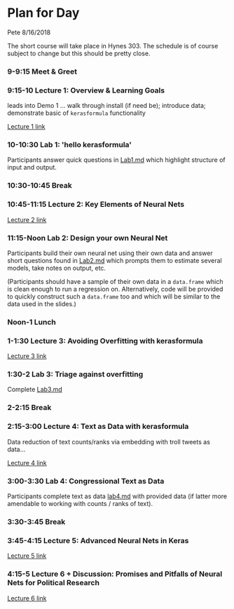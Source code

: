 Plan for Day
================
Pete
8/16/2018

The short course will take place in Hynes 303. The schedule is of course subject to change but this should be pretty close.

### 9-9:15 Meet & Greet

### 9:15-10 Lecture 1: Overview & Learning Goals

leads into Demo 1 ... walk through install (if need be); introduce data; demonstrate basic of `kerasformula` functionality

[Lecture 1 link](https://web.stanford.edu/~pmohanty/kerasformula_lecture1.pdf)

### 10-10:30 Lab 1: 'hello kerasformula'

Participants answer quick questions in [Lab1.md](https://github.com/rdrr1990/kerasformula/blob/master/short_course/kerasformula_lab1.md) which highlight structure of input and output.

### 10:30-10:45 Break

### 10:45-11:15 Lecture 2: Key Elements of Neural Nets

[Lecture 2 link](https://web.stanford.edu/~pmohanty/kerasformula_lecture2.pdf)

### 11:15-Noon Lab 2: Design your own Neural Net

Participants build their own neural net using their own data and answer short questions found in [Lab2.md](https://github.com/rdrr1990/kerasformula/blob/master/short_course/kerasformula_lab2.md) which prompts them to estimate several models, take notes on output, etc.

(Participants should have a sample of their own data in a `data.frame` which is clean enough to run a regression on. Alternatively, code will be provided to quickly construct such a `data.frame` too and which will be similar to the data used in the slides.)

### Noon-1 Lunch

### 1-1:30 Lecture 3: Avoiding Overfitting with kerasformula

[Lecture 3 link](https://web.stanford.edu/~pmohanty/kerasformula_lecture3.pdf)

### 1:30-2 Lab 3: Triage against overfitting

Complete [Lab3.md](https://github.com/rdrr1990/kerasformula/blob/master/short_course/kerasformula_lab3.md)

### 2-2:15 Break

### 2:15-3:00 Lecture 4: Text as Data with kerasformula

Data reduction of text counts/ranks via embedding with troll tweets as data...

[Lecture 4 link](https://web.stanford.edu/~pmohanty/kerasformula_lecture4.pdf)

### 3:00-3:30 Lab 4: Congressional Text as Data

Participants complete text as data [lab4.md](https://github.com/rdrr1990/kerasformula/blob/master/short_course/kerasformula_lab4.md) with provided data (if latter more amendable to working with counts / ranks of text).

### 3:30-3:45 Break

### 3:45-4:15 Lecture 5: Advanced Neural Nets in Keras

[Lecture 5 link](https://web.stanford.edu/~pmohanty/kerasformula_lecture5.pdf)

### 4:15-5 Lecture 6 + Discussion: Promises and Pitfalls of Neural Nets for Political Research

[Lecture 6 link](https://web.stanford.edu/~pmohanty/kerasformula_lecture6.pdf)
